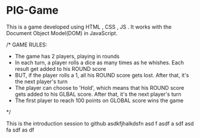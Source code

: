 # PIG-Game
This is a game developed using HTML , CSS , JS . It works with the Document Object Model(DOM) in JavaScript. 

/*
GAME RULES:

- The game has 2 players, playing in rounds
- In each turn, a player rolls a dice as many times as he whishes. Each result get added to his ROUND score
- BUT, if the player rolls a 1, all his ROUND score gets lost. After that, it's the next player's turn
- The player can choose to 'Hold', which means that his ROUND score gets added to his GLBAL score. After that, it's the next player's turn
- The first player to reach 100 points on GLOBAL score wins the game

*/

This is the introduction session to github
asdkfjhalkdsfn
asd
f
asdf
a
sdf
asd
fa
sdf
as
df
